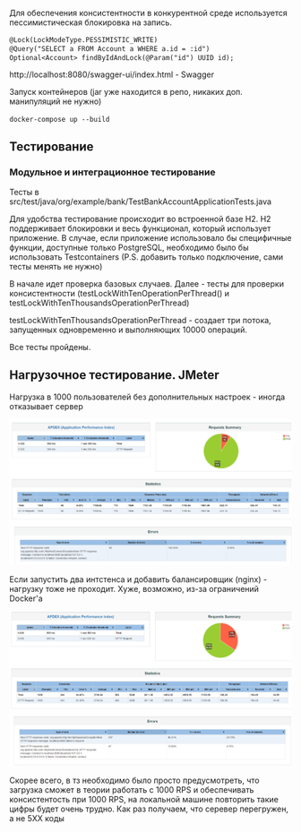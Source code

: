 Для обеспечения консистентности в конкурентной среде используется пессимистическая блокировка на запись.

```
@Lock(LockModeType.PESSIMISTIC_WRITE)
@Query("SELECT a FROM Account a WHERE a.id = :id")
Optional<Account> findByIdAndLock(@Param("id") UUID id);
```

http://localhost:8080/swagger-ui/index.html - Swagger

Запуск контейнеров (jar уже находится в репо, никаких доп. манипуляций не нужно)

`docker-compose up --build`

## Тестирование

### Модульное и интеграционное тестирование

Тесты в src/test/java/org/example/bank/TestBankAccountApplicationTests.java

Для удобства тестирование происходит во встроенной базе H2. H2 поддерживает 
блокировки и весь функционал, который использует приложение.
В случае, если приложение использовало бы специфичные функции, доступные только
PostgreSQL, необходимо было бы использовать Testcontainers 
(P.S. добавить только подключение, сами тесты менять не нужно)

В начале идет проверка базовых случаев. Далее - тесты для проверки консистентности 
(testLockWithTenOperationPerThread() и testLockWithTenThousandsOperationPerThread)

testLockWithTenThousandsOperationPerThread - создает три потока, запущенных одновременно
и выполняющих 10000 операций.

Все тесты пройдены.

## Нагрузочное тестирование. JMeter

Нагрузка в 1000 пользователей без дополнительных настроек - 
иногда отказывает сервер

![img.png](img.png)

Если запустить два интстенса и добавить балансировщик (nginx) - нагрузку тоже не проходит.
Хуже, возможно, из-за ограничений Docker'а

![img_1.png](img_1.png)

Скорее всего, в тз необходимо было просто предусмотреть, что загрузка сможет в теории работать с 1000 RPS 
и обеспечивать консистентость при 1000 RPS, на локальной машине повторить такие цифры будет очень трудно.
Как раз получаем, что серевер перегружен, а не 5XX коды


